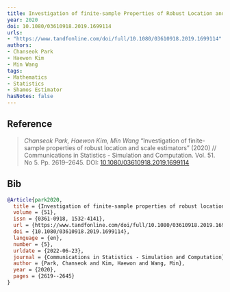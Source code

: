 ```yaml
---
title: Investigation of finite-sample Properties of Robust Location and Scale Estimators
year: 2020
doi: 10.1080/03610918.2019.1699114
urls:
- "https://www.tandfonline.com/doi/full/10.1080/03610918.2019.1699114"
authors:
- Chanseok Park
- Haewon Kim
- Min Wang
tags:
- Mathematics
- Statistics
- Shamos Estimator
hasNotes: false
---
```


## Reference

> <i>Chanseok Park, Haewon Kim, Min Wang</i> “Investigation of finite-sample properties of robust location and scale estimators” (2020) // Communications in Statistics - Simulation and Computation. Vol.&nbsp;51. No&nbsp;5. Pp.&nbsp;2619–2645. DOI:&nbsp;<a href='https://doi.org/10.1080/03610918.2019.1699114'>10.1080/03610918.2019.1699114</a>

## Bib

```bib
@Article{park2020,
  title = {Investigation of finite-sample properties of robust location and scale estimators},
  volume = {51},
  issn = {0361-0918, 1532-4141},
  url = {https://www.tandfonline.com/doi/full/10.1080/03610918.2019.1699114},
  doi = {10.1080/03610918.2019.1699114},
  language = {en},
  number = {5},
  urldate = {2022-06-23},
  journal = {Communications in Statistics - Simulation and Computation},
  author = {Park, Chanseok and Kim, Haewon and Wang, Min},
  year = {2020},
  pages = {2619--2645}
}
```
